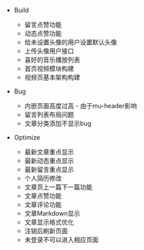 * Build
  * 留言点赞功能
  * 动态点赞功能
  * 给未设置头像的用户设置默认头像
  * 上传头像用户接口
  * 喜好的音乐播放列表
  * 首页视频模块构建
  * 视频页基本架构构建

* Bug
  * 内嵌页面高度过高 - 由于mu-header影响
  * 留言列表布局问题
  * 文章分类添加不显示bug

* Optimize
  * 最新文章重点显示
  * 最新动态重点显示
  * 最新留言重点显示
  * 个人简历修改
  * 文章页上一篇下一篇功能
  * 文章点赞功能
  * 文章评论功能
  * 文章Markdown显示
  * 文章显示格式优化
  * 注销后刷新页面
  * 未登录不可以进入相应页面